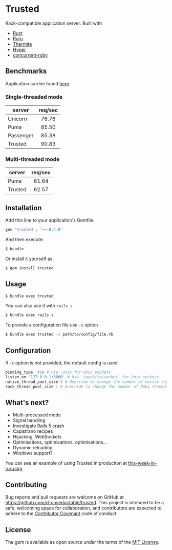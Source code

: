 # Trusted

Rack-compatible application server. Built with

 - [Rust](https://www.rust-lang.org/)
 - [Ruru](https://github.com/d-unseductable/ruru)
 - [Thermite](https://github.com/malept/thermite)
 - [Hyper](https://github.com/hyperium/hyper)
 - [concurrent-ruby](https://github.com/ruby-concurrency/concurrent-ruby)

## Benchmarks

Application can be found
[here](https://github.com/d-unseductable/trusted_benchmark).

### Single-threaded mode

| server        | req/sec  |
| ------------- |:--------:|
| Unicorn       | 76.76    |
| Puma          | 85.50    |
| Passenger     | 85.38    |
| Trusted       | 90.83    |

### Multi-threaded mode

| server        | req/sec  |
| ------------- |:--------:|
| Puma          | 61.64    |
| Trusted       | 62.57    |

## Installation

Add this line to your application's Gemfile:

```ruby
gem 'trusted', '~> 0.4.0'
```

And then execute:

```bash
$ bundle
```

Or install it yourself as:

```bash
$ gem install trusted
```

## Usage

```bash
$ bundle exec trusted
```

You can also use it with `rails s`

```bash
$ bundle exec rails s
```

To provide a configuration file use `-c` option

```bash
$ bundle exec trusted -c path/to/config/file.rb
```

## Configuration

If `-c` option is not provided, the default config is used

```ruby
binding_type :tcp # Use :unix for Unix sockets
listen_on '127.0.0.1:3000' # Use `/path/to/socket` for Unix sockets
native_thread_pool_size 5 # Override to change the number of native threads
rack_thread_pool_size 1 # Override to change the number of Ruby threads
```

## What's next?

- Multi-processed mode
- Signal handling
- Investigate Rails 5 crash
- Capistrano recipes
- Hijacking, WebSockets
- Optimisations, optimisations, optimisations…
- Dynamic reloading
- Windows support?

You can see an example of using Trusted in production at [this-week-in-ruru.org](http://this-week-in-ruru.org/)

## Contributing

Bug reports and pull requests are welcome on GitHub at https://github.com/d-unseductable/trusted. This project is intended to be a safe, welcoming space for collaboration, and contributors are expected to adhere to the [Contributor Covenant](contributor-covenant.org) code of conduct.


## License

The gem is available as open source under the terms of the [MIT License](http://opensource.org/licenses/MIT).

